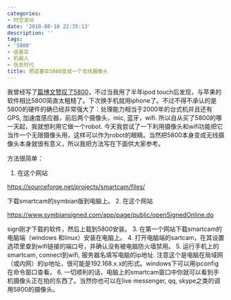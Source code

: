 ```yaml
---
categories:
- 时空波动
date: '2010-08-18 22:35:13'
description: ''
tags:
- '5800'
- 诺基亚
- 机器人
- 信息时代
title: 把诺基亚5800变成一个无线摄像头
---
```

我曾经写了[篇博文赞叹了5800](https://spacetimewave.net/9959)，不过当我用了半年ipod touch后发现，与苹果的软件相比5800简直太粗糙了。下次换手机就用iphone了。不过不得不承认的是5800的硬件的确已经非常强大了：处理能力相当于2000年的台式机并且还有GPS, 加速度感应器，前后两个摄像头，mic, 蓝牙，wifi. 所以自从买了5800的哪一天起，我就想利用它做一个robot. 今天我尝试了一下利用摄像头和wifi功能把它当作一个无限摄像头用，这样可以作为robot的眼睛。当然把5800本身变成无线摄像头本身就很有意义，所以我把方法写在下面供大家参考。



方法很简单：



1. 在这个网站

https://sourceforge.net/projects/smartcam/files/

下载smartcam的symbian版到电脑上。
2. 在这个网站

https://www.symbiansigned.com/app/page/public/openSignedOnline.do

sign刚才下载的软件，然后上载到5800安装。
3. 在第一个网站下载smartcam的电脑端（windows 和linux）安装在电脑上。
4. 打开电脑端的sartcam，在其设置选项里查到wifi链接的端口号，并确认没有被电脑防火墙禁用。
5. 运行手机上的smartcam, connect到wifi, 服务器名填写电脑的ip地址. 注意这个是电脑在局域网（或内网）的ip地址，很可能是192\.168\.x.x的形式。windows下可以用ipconfig在命令窗口查看。
6. 一切顺利的话，电脑上的smartcam窗口中你就可以看到手机摄像头正在拍的东西了。当然你也可以在live messenger, qq, skype之类的调用5800的摄像头。
